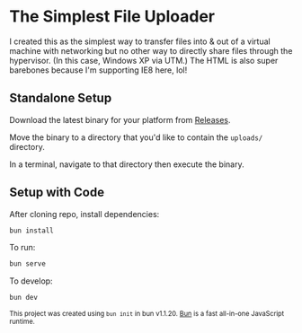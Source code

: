 # The Simplest File Uploader

I created this as the simplest way to transfer files into & out of a virtual
machine with networking but no other way to directly share files through the
hypervisor. (In this case, Windows XP via UTM.) The HTML is also super barebones
because I'm supporting IE8 here, lol!

## Standalone Setup

Download the latest binary for your platform from
[Releases](https://github.com/ilynxcat/the-simplest-uploader/releases).

Move the binary to a directory that you'd like to contain the `uploads/`
directory.

In a terminal, navigate to that directory then execute the binary.

## Setup with Code

After cloning repo, install dependencies:

```bash
bun install
```

To run:

```bash
bun serve
```

To develop:

```bash
bun dev
```

<small>This project was created using <code>bun init</code> in bun v1.1.20.
<a href="https://bun.sh" target="_blank">Bun</a> is a fast all-in-one JavaScript
runtime.</small>
